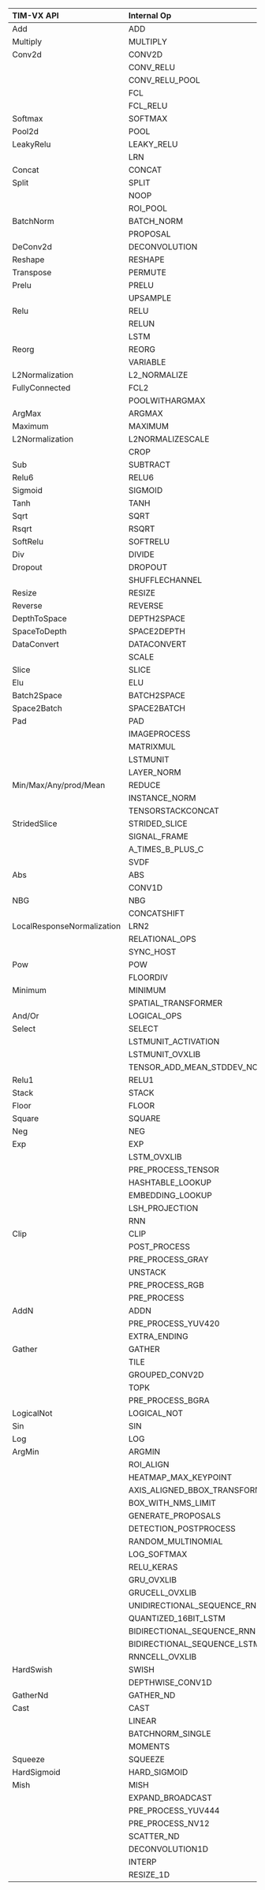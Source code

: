TIM-VX API |Internal Op |Status
:------    |:----- |:------
Add|ADD|Mapped
Multiply|MULTIPLY|Mapped
Conv2d|CONV2D|Mapped
||CONV_RELU|Deprecated
||CONV_RELU_POOL|Deprecated
||FCL|Deprecated
||FCL_RELU|Deprecated
Softmax|SOFTMAX|Mapped
Pool2d|POOL|Mapped
LeakyRelu|LEAKY_RELU|Mapped
||LRN|Deprecated
Concat|CONCAT|Mapped
Split|SPLIT|Mapped
||NOOP|Unmapped
||ROI_POOL|Unmapped
BatchNorm|BATCH_NORM|Mapped
||PROPOSAL|Unmapped
DeConv2d|DECONVOLUTION|Mapped
Reshape|RESHAPE|Mapped
Transpose|PERMUTE|Mapped
Prelu|PRELU|Mapped
||UPSAMPLE|Unmapped
Relu|RELU|Mapped
||RELUN|Deprecated
||LSTM|Unmapped
Reorg|REORG|Mapped
||VARIABLE|Unmapped
L2Normalization|L2_NORMALIZE|Mapped
FullyConnected|FCL2|Mapped
||POOLWITHARGMAX|Unmapped
ArgMax|ARGMAX|Mapped
Maximum|MAXIMUM|Mapped
L2Normalization|L2NORMALIZESCALE|Mapped
||CROP|Unmapped
Sub|SUBTRACT|Mapped
Relu6|RELU6|Mapped
Sigmoid|SIGMOID|Mapped
Tanh|TANH|Mapped
Sqrt|SQRT|Mapped
Rsqrt|RSQRT|Mapped
SoftRelu|SOFTRELU|Unmapped
Div|DIVIDE|Mapped
Dropout|DROPOUT|Mapped
||SHUFFLECHANNEL|Unmapped
Resize|RESIZE|Mapped
Reverse|REVERSE|Mapped
DepthToSpace|DEPTH2SPACE|Mapped
SpaceToDepth|SPACE2DEPTH|Mapped
DataConvert|DATACONVERT|Mapped
||SCALE|Unmapped
Slice|SLICE|Mapped
Elu|ELU|Mapped
Batch2Space|BATCH2SPACE|Mapped
Space2Batch|SPACE2BATCH|Mapped
Pad|PAD|Mapped
||IMAGEPROCESS|Unmapped
||MATRIXMUL|Unmapped
||LSTMUNIT|Unmapped
||LAYER_NORM|Unmapped
Min/Max/Any/prod/Mean|REDUCE|Mapped
||INSTANCE_NORM|Unmapped
||TENSORSTACKCONCAT|Unmapped
StridedSlice|STRIDED_SLICE|Mapped
||SIGNAL_FRAME|Unmapped
||A_TIMES_B_PLUS_C|Unmapped
||SVDF|Unmapped
Abs|ABS|Mapped
||CONV1D|Unmapped
NBG|NBG|Mapped
||CONCATSHIFT|Unmapped
LocalResponseNormalization|LRN2|Mapped
||RELATIONAL_OPS|Unmapped
||SYNC_HOST|Unmapped
Pow|POW|Mapped
||FLOORDIV|Unmapped
Minimum|MINIMUM|Mapped
||SPATIAL_TRANSFORMER|Unmapped
And/Or|LOGICAL_OPS|Mapped
Select|SELECT|Mapped
||LSTMUNIT_ACTIVATION|Unmapped
||LSTMUNIT_OVXLIB|Unmapped
||TENSOR_ADD_MEAN_STDDEV_NORM|Unmapped
Relu1|RELU1|Mapped
Stack|STACK|Mapped
Floor|FLOOR|Mapped
Square|SQUARE|Mapped
Neg|NEG|Mapped
Exp|EXP|Mapped
||LSTM_OVXLIB|Unmapped
||PRE_PROCESS_TENSOR|Unmapped
||HASHTABLE_LOOKUP|Unmapped
||EMBEDDING_LOOKUP|Unmapped
||LSH_PROJECTION|Unmapped
||RNN|Unmapped
Clip|CLIP|Mapped
||POST_PROCESS|Unmapped
||PRE_PROCESS_GRAY|Unmapped
||UNSTACK|Unmapped
||PRE_PROCESS_RGB|Unmapped
||PRE_PROCESS|Unmapped
AddN|ADDN|Mapped
||PRE_PROCESS_YUV420|Unmapped
||EXTRA_ENDING|Unmapped
Gather|GATHER|Mapped
||TILE|Unmapped
||GROUPED_CONV2D|Unmapped
||TOPK|Unmapped
||PRE_PROCESS_BGRA|Unmapped
LogicalNot|LOGICAL_NOT|Mapped
Sin|SIN|Mapped
Log|LOG|Mapped
ArgMin|ARGMIN|Mapped
||ROI_ALIGN|Unmapped
||HEATMAP_MAX_KEYPOINT|Unmapped
||AXIS_ALIGNED_BBOX_TRANSFORM|Unmapped
||BOX_WITH_NMS_LIMIT|Unmapped
||GENERATE_PROPOSALS|Unmapped
||DETECTION_POSTPROCESS|Unmapped
||RANDOM_MULTINOMIAL|Unmapped
||LOG_SOFTMAX|Unmapped
||RELU_KERAS|Unmapped
||GRU_OVXLIB|Unmapped
||GRUCELL_OVXLIB|Unmapped
||UNIDIRECTIONAL_SEQUENCE_RNN|Unmapped
||QUANTIZED_16BIT_LSTM|Unmapped
||BIDIRECTIONAL_SEQUENCE_RNN|Unmapped
||BIDIRECTIONAL_SEQUENCE_LSTM|Unmapped
||RNNCELL_OVXLIB|Unmapped
HardSwish|SWISH|Mapped
||DEPTHWISE_CONV1D|Unmapped
GatherNd|GATHER_ND|Mapped
Cast|CAST|Mapped
||LINEAR|Unmapped
||BATCHNORM_SINGLE|Unmapped
||MOMENTS|Unmapped
Squeeze|SQUEEZE|Mapped
HardSigmoid|HARD_SIGMOID|Unmapped
Mish|MISH|Unmapped
||EXPAND_BROADCAST|Unmapped
||PRE_PROCESS_YUV444|Unmapped
||PRE_PROCESS_NV12|Unmapped
||SCATTER_ND|Unmapped
||DECONVOLUTION1D|Unmapped
||INTERP|Unmapped
||RESIZE_1D|Unmapped
